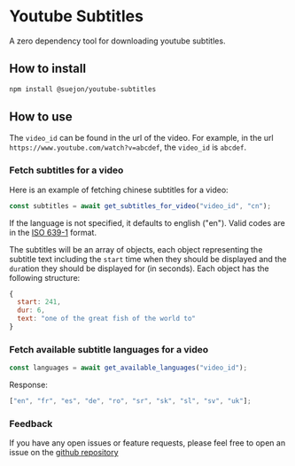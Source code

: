 # Youtube Subtitles

A zero dependency tool for downloading youtube subtitles.

## How to install

```bash
npm install @suejon/youtube-subtitles
```

## How to use

The `video_id` can be found in the url of the video. For example, in the url `https://www.youtube.com/watch?v=abcdef`, the `video_id` is `abcdef`.

### Fetch subtitles for a video

Here is an example of fetching chinese subtitles for a video:

```javascript
const subtitles = await get_subtitles_for_video("video_id", "cn");
```

If the language is not specified, it defaults to english ("en"). Valid codes are in the [ISO 639-1](https://en.wikipedia.org/wiki/List_of_ISO_639-1_codes) format.

The subtitles will be an array of objects, each object representing the subtitle text including the `start` time when they should be displayed and the `dur`ation they should be displayed for (in seconds). Each object has the following structure:

```javascript
{
  start: 241,
  dur: 6,
  text: "one of the great fish of the world to"
}
```

### Fetch available subtitle languages for a video

```javascript
const languages = await get_available_languages("video_id");
```

Response:

```javascript
["en", "fr", "es", "de", "ro", "sr", "sk", "sl", "sv", "uk"];
```

### Feedback

If you have any open issues or feature requests, please feel free to open an issue on the [github repository](https://github.com/suejon/youtube-subtitles)
